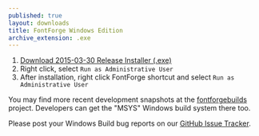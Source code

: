 ```yaml
---
published: true
layout: downloads
title: FontForge Windows Edition
archive_extension: .exe
---
```


1. [Download 2015-03-30 Release Installer (.exe)](https://github.com/fontforge/fontforge/releases/download/20150330/FontForgeSetup-2015-03-30.exe)
2. Right click, select `Run as Administrative User`
3. After installation, right click FontForge shortcut and select `Run as Administrative User`

You may find more recent development snapshots at the [fontforgebuilds] project.
Developers can get the "MSYS" Windows build system there too.

Please post your Windows Build bug reports on our [GitHub Issue Tracker].

[fontforgebuilds]: http://sourceforge.net/projects/fontforgebuilds/
[GitHub Issue Tracker]: https://github.com/fontforge/fontforge/issues/

